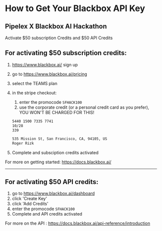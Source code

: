# How to Get Your Blackbox API Key

## Pipelex X Blackbox AI Hackathon

Activate $50 subscription Credits and $50 API Credits

## For activating $50 subscription credits:

1. https://www.blackbox.ai/ sign up
2. go to https://www.blackbox.ai/pricing
3. select the TEAMS plan
4. in the stripe checkout:
    1. enter the promocode `SFHACK100`
    2. use the corporate credit  (or a personal credit card as you prefer), YOU WON'T BE CHARGED FOR THIS!
    
    ```markdown
    5440 1500 7335 7741
    10/28
    339
    
    535 Mission St, San Francisco, CA, 94105, US
    Roger Rizk
    ```
    
5. Complete and subsciption credits activated

For more on getting started: https://docs.blackbox.ai/

---

## For activating $50 API credits:

1. go to https://www.blackbox.ai/dashboard
2. click 'Create Key'
3. click 'Add Credits'
4. enter the promocode `SFHACK100`
5. Complete and API credits activated

For more on the API : https://docs.blackbox.ai/api-reference/introduction

